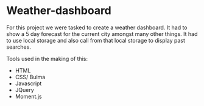 # Weather-dashboard

For this project we were tasked to create a weather dashboard. It had to show a 5 day forecast for the current city amongst many other things. It had to use local storage and also call from that local storage to display past searches.

Tools used in the making of this:

- HTML
- CSS/ Bulma
- Javascript
- JQuery
- Moment.js
